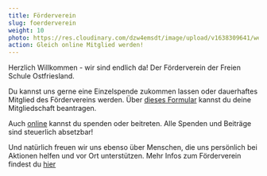 ```yaml
---
title: Förderverein
slug: foerderverein
weight: 10
photo: https://res.cloudinary.com/dzw4emsdt/image/upload/v1638309641/website/AdobeStock_163576450_Konvertiert_Kopie_e74juq.webp
action: Gleich online Mitglied werden!
---
```


Herzlich Willkommen - wir sind endlich da! Der Förderverein der Freien Schule Ostfriesland.

<!--more-->

Du kannst uns gerne eine Einzelspende zukommen lassen oder dauerhaftes Mitglied des Fördervereins werden. Über [dieses Formular](/content/Mitgliederantrag.pdf) kannst du deine Mitgliedschaft beantragen.

Auch [online](https://web.meinverein.de/profile/58543) kannst du spenden oder beitreten. Alle Spenden und Beiträge sind steuerlich absetzbar! 

Und natürlich freuen wir uns ebenso über Menschen, die uns persönlich bei Aktionen helfen und vor Ort unterstützen. Mehr Infos zum Förderverein findest du [hier](https://foerderverein-freie-schule-ostfriesland.de)